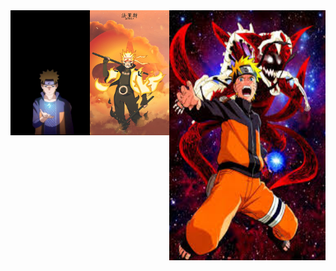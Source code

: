 <div style="display: flex; justify-content: space-between;">
    <img src="assets/Naruto.jpg" alt="Naruto" width="250" height="200">
    <img src="assets/HD-wallpaper-naruto-uzumaki-anime-boruto-manga-naruto-shippuden-narutofan-sasuke-uchiha-thumbnail.jpg" alt="Naruto" width="250" height="200">
    <img src="assets/images.jpeg" alt="Naruto" width="250" height="400">
</div>




